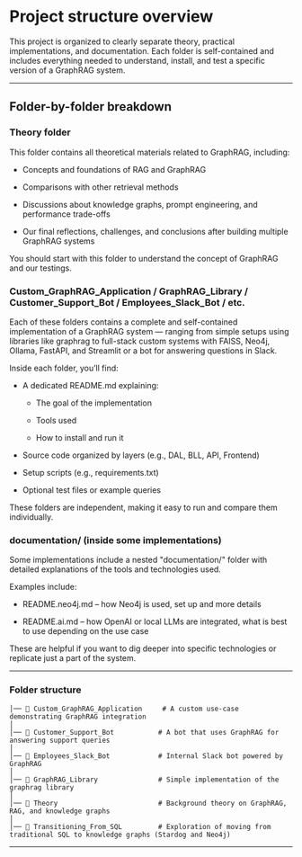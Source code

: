 # Project structure overview

This project is organized to clearly separate theory, practical implementations, and documentation. Each folder is self-contained and includes everything needed to understand, install, and test a specific version of a GraphRAG system.

---

## Folder-by-folder breakdown

### Theory folder

This folder contains all theoretical materials related to GraphRAG, including:

- Concepts and foundations of RAG and GraphRAG

- Comparisons with other retrieval methods

- Discussions about knowledge graphs, prompt engineering, and performance trade-offs

- Our final reflections, challenges, and conclusions after building multiple GraphRAG systems

You should start with this folder to understand the concept of GraphRAG and our testings.

### Custom_GraphRAG_Application / GraphRAG_Library / Customer_Support_Bot / Employees_Slack_Bot / etc.

Each of these folders contains a complete and self-contained implementation of a GraphRAG system — ranging from simple setups using libraries like graphrag to full-stack custom systems with FAISS, Neo4j, Ollama, FastAPI, and Streamlit or a bot for answering questions in Slack.

Inside each folder, you’ll find:

- A dedicated README.md explaining:

    - The goal of the implementation

    - Tools used

    - How to install and run it

- Source code organized by layers (e.g., DAL, BLL, API, Frontend)

- Setup scripts (e.g., requirements.txt)

- Optional test files or example queries

These folders are independent, making it easy to run and compare them individually.

### documentation/ (inside some implementations)

Some implementations include a nested "documentation/" folder with detailed explanations of the tools and technologies used.

Examples include:

- README.neo4j.md – how Neo4j is used, set up and more details

- README.ai.md – how OpenAI or local LLMs are integrated, what is best to use depending on the use case

These are helpful if you want to dig deeper into specific technologies or replicate just a part of the system.

---

### Folder structure

```
│── 📁 Custom_GraphRAG_Application     # A custom use-case demonstrating GraphRAG integration
│
│── 📁 Customer_Support_Bot           # A bot that uses GraphRAG for answering support queries
│
│── 📁 Employees_Slack_Bot            # Internal Slack bot powered by GraphRAG
│
│── 📁 GraphRAG_Library               # Simple implementation of the graphrag library 
│
│── 📁 Theory                         # Background theory on GraphRAG, RAG, and knowledge graphs
│
│── 📁 Transitioning_From_SQL         # Exploration of moving from traditional SQL to knowledge graphs (Stardog and Neo4j)
```

---